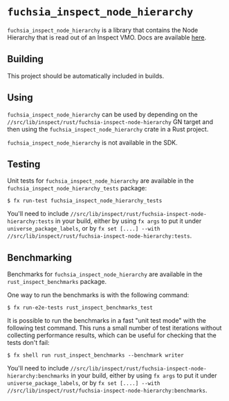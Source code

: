 # `fuchsia_inspect_node_hierarchy`

`fuchsia_inspect_node_hierarchy` is a library that contains the Node Hierarchy that is read out of
an Inspect VMO. Docs are available [here](https://fuchsia.googlesource.com/fuchsia/+/refs/heads/master/docs/development/inspect/vmo-format/README.md).

## Building

This project should be automatically included in builds.

## Using

`fuchsia_inspect_node_hierarchy` can be used by depending on the
`//src/lib/inspect/rust/fuchsia-inspect-node-hierarchy` GN target and then using
the `fuchsia_inspect_node_hierarchy` crate in a Rust project.

`fuchsia_inspect_node_hierarchy` is not available in the SDK.

## Testing

Unit tests for `fuchsia_inspect_node_hierarchy` are available in the
`fuchsia_inspect_node_hierarchy_tests` package:

```
$ fx run-test fuchsia_inspect_node_hierarchy_tests
```

You'll need to include `//src/lib/inspect/rust/fuchsia-inspect-node-hierarchy:tests` in your
build, either by using `fx args` to put it under `universe_package_labels`, or
by `fx set [....] --with //src/lib/inspect/rust/fuchsia-inspect-node-hierarchy:tests`.

## Benchmarking

Benchmarks for `fuchsia_inspect_node_hierarchy` are available in the `rust_inspect_benchmarks`
package.

One way to run the benchmarks is with the following command:

```
$ fx run-e2e-tests rust_inspect_benchmarks_test
```

It is possible to run the benchmarks in a fast "unit test mode" with
the following test command.  This runs a small number of test
iterations without collecting performance results, which can be useful
for checking that the tests don't fail:

```
$ fx shell run rust_inspect_benchmarks --benchmark writer
```

You'll need to include `//src/lib/inspect/rust/fuchsia-inspect-node-hierarchy:benchmarks` in your
build, either by using `fx args` to put it under `universe_package_labels`, or
by `fx set [....] --with //src/lib/inspect/rust/fuchsia-inspect-node-hierarchy:benchmarks`.
